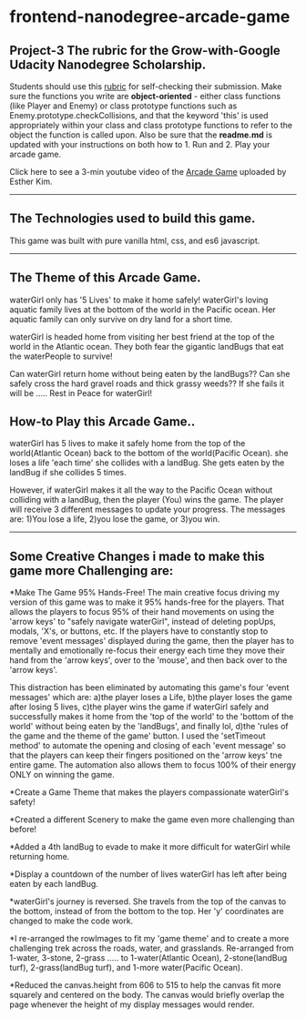 frontend-nanodegree-arcade-game
===============================

Project-3 The rubric for the Grow-with-Google Udacity Nanodegree Scholarship.
-----------------------------------------------------------------------------
Students should use this [rubric](https://review.udacity.com/#!/projects/2696458597/rubric) for self-checking their submission. Make sure the functions you write are **object-oriented** - either class functions (like Player and Enemy) or class prototype functions such as Enemy.prototype.checkCollisions, and that the keyword 'this' is used appropriately within your class and class prototype functions to refer to the object the function is called upon. Also be sure that the **readme.md** is updated with your instructions on both how to 1. Run and 2. Play your arcade game. 

Click here to see a 3-min youtube video of the [Arcade Game](https://www.youtube.com/watch?v=dIu40myH9CY) uploaded by Esther Kim.
- - - - - - - - - -
The Technologies used to build this game.
-----------------------------------------------
This game was built with pure vanilla html, css, and es6 javascript.
- - - - - - - - - -
The Theme of this Arcade Game.
-------------------------------------------
waterGirl only has '5 Lives' to make it home safely! waterGirl's loving aquatic family lives at the bottom of the world in the Pacific ocean. Her aquatic family can only survive on dry land for a short time. 

waterGirl is headed home from visiting her best friend at the top of the world in the Atlantic ocean. They both fear the gigantic landBugs that eat the waterPeople to survive! 

Can waterGirl return home without being eaten by the landBugs?? Can she safely cross the hard gravel roads and thick grassy weeds?? If she fails it will be ..... Rest in Peace for waterGirl!

How-to Play this Arcade Game..
----------------------------------------------------
waterGirl has 5 lives to make it safely home from the top of the world(Atlantic Ocean) back to the bottom of the world(Pacific Ocean). she loses a life 'each time' she collides with a landBug. She gets eaten by the landBug if she collides 5 times. 

However, if waterGirl makes it all the way to the Pacific Ocean without colliding with a landBug, then the player (You) wins the game. The player will receive 3 different messages to update your progress. The messages are: 1)You lose a life, 2)you lose the game, or 3)you win.
- - - - - - - - - -
Some Creative Changes i made to make this game more Challenging are:
-------------------------------------------------------------------
*Make The Game 95% Hands-Free!
The main creative focus driving my version of this game was to make it 95% hands-free for the players. That allows the players to focus 95% of their hand movements on using the 'arrow keys' to "safely navigate waterGirl", instead of deleting popUps, modals, 'X's, or buttons, etc. If the players have to constantly stop to remove 'event messages' displayed during the game, then the player has to mentally and emotionally re-focus their energy each time they move their hand from the 'arrow keys', over to the 'mouse', and then back over to the 'arrow keys'. 

This distraction has been eliminated by automating this game's four 'event messages' which are: a)the player loses a Life, b)the player loses the game after losing 5 lives, c)the player wins the game if waterGirl safely and successfully makes it home from the 'top of the world' to the 'bottom of the world' without being eaten by the 'landBugs', and finally lol, d)the 'rules of the game and the theme of the game' button. I used the 'setTimeout method' to automate the opening and closing of each 'event message' so that the players can keep their fingers positioned on the 'arrow keys' tne entire game. The automation also allows them to focus 100% of their energy ONLY on winning the game. 

*Create a Game Theme that makes the players compassionate waterGirl's safety!
    
*Created a different Scenery to make the game even more challenging than before! 

*Added a 4th landBug to evade to make it more difficult for waterGirl while returning home.

*Display a countdown of the number of lives waterGirl has left after being eaten by each landBug.

*waterGirl's journey is reversed. She travels from the top of the canvas to the bottom, instead of from the bottom to the top. Her 'y' coordinates are changed to make the code work.

*I re-arranged the rowImages to fit my 'game theme' and to create a more challenging trek across the roads, water, and grasslands. Re-arranged from 1-water, 3-stone, 2-grass ..... to 1-water(Atlantic Ocean), 2-stone(landBug turf), 2-grass(landBug turf), and 1-more water(Pacific Ocean).

*Reduced the canvas.height from 606 to 515 to help the canvas fit more squarely and centered on the body. The canvas would briefly overlap the page whenever the height of my display messages would render.

